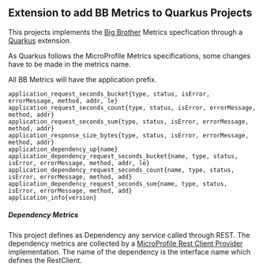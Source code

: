 ## Extension to add BB Metrics to Quarkus Projects

This projects implements the [Big Brother](https://github.com/labbsr0x/big-brother) Metrics specfication through a [Quarkus](quarkus.io/) extension.

As Quarkus follows the MicroProfile Metrics specifications, some changes have to be made in the metrics name.

All BB Metrics will have the application prefix.

```
application_request_seconds_bucket{type, status, isError, errorMessage, method, addr, le}
application_request_seconds_count{type, status, isError, errorMessage, method, addr}
application_request_seconds_sum{type, status, isError, errorMessage, method, addr}
application_response_size_bytes{type, status, isError, errorMessage, method, addr}
application_dependency_up{name}
application_dependency_request_seconds_bucket{name, type, status, isError, errorMessage, method, addr, le}
application_dependency_request_seconds_count{name, type, status, isError, errorMessage, method, add}
application_dependency_request_seconds_sum{name, type, status, isError, errorMessage, method, add}
application_info{version}
```

##### Dependency Metrics

This project defines as Dependency any service called through REST. The dependency metrics are collected by a [MicroProfile Rest Client Provider](https://download.eclipse.org/microprofile/microprofile-rest-client-1.2.1/microprofile-rest-client-1.2.1.html#providers) implementation.
The name of the dependency is the interface name which defines the RestClient.